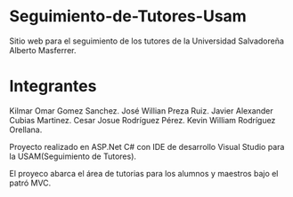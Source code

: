# Seguimiento-de-Tutores-Usam
Sitio web para el seguimiento de los tutores de la Universidad Salvadoreña Alberto Masferrer.

# Integrantes
Kilmar Omar Gomez Sanchez.
José Willian Preza Ruiz.
Javier Alexander Cubias Martinez.
Cesar Josue Rodríguez Pérez.
Kevin William Rodríguez Orellana.

Proyecto realizado en ASP.Net C# con IDE de desarrollo Visual Studio para la USAM(Seguimiento de Tutores).

El proyeco abarca el área de tutorias para los alumnos y maestros bajo el patró MVC.
